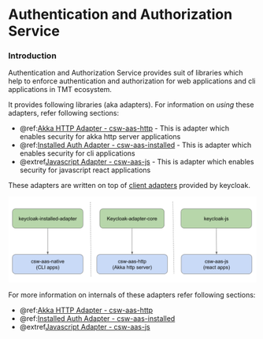# Authentication and Authorization Service

### Introduction

Authentication and Authorization Service provides suit of libraries which help to enforce authentication and authorization 
for web applications and cli applications in TMT ecosystem.

It provides following libraries (aka adapters). For information on _using_ these adapters, refer following sections:

- @ref:[Akka HTTP Adapter - csw-aas-http](../../services/aas/csw-aas-http.md) - This is adapter which enables security for akka http server applications 
- @ref:[Installed Auth Adapter - csw-aas-installed](../../services/aas/csw-aas-installed.md) - This is adapter which enables security for cli applications 
- @extref[Javascript Adapter - csw-aas-js](csw_js:aas/csw-aas-js) - This is adapter which enables security for javascript react applications

These adapters are written on top of [client adapters](https://www.keycloak.org/docs/latest/securing_apps/index.html#what-are-client-adapters) provided by keycloak.

![AAS Adapters](aas-adapters.png) 

For more information on internals of these adapters refer following sections:

- @ref:[Akka HTTP Adapter - csw-aas-http](./csw-aas-http.md) 
- @ref:[Installed Auth Adapter - csw-aas-installed](./csw-aas-installed.md) 
- @extref[Javascript Adapter - csw-aas-js](csw_js:technical/csw-aas-js) 
